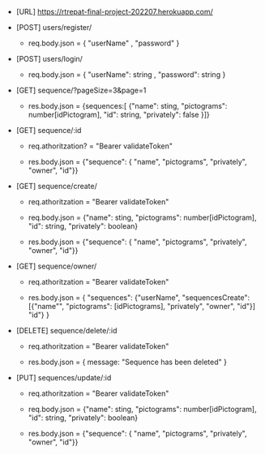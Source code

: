 - [URL] https://rtrepat-final-project-202207.herokuapp.com/

- [POST] users/register/

  - req.body.json = { "userName" , "password" }

- [POST] users/login/

  - req.body.json = { "userName": string , "password": string }

- [GET] sequence/?pageSize=3&page=1

  - res.body.json = {sequences:[ {"name": sting, "pictograms": number[idPictogram], "id": string, "privately": false }]}

- [GET] sequence/:id

  - req.athoritzation? = "Bearer validateToken"

  - res.body.json = {"sequence": { "name", "pictograms", "privately", "owner", "id"}}

- [GET] sequence/create/

  - req.athoritzation = "Bearer validateToken"
  - req.body.json = {"name": sting, "pictograms": number[idPictogram], "id": string, "privately": boolean}

  - res.body.json = {"sequence": { "name", "pictograms", "privately", "owner", "id"}}

- [GET] sequence/owner/

  - req.athoritzation = "Bearer validateToken"

  - res.body.json = { "sequences": {"userName", "sequencesCreate": [{"name"", "pictograms": [idPictograms], "privately", "owner", "id"}] "id"} }

- [DELETE] sequence/delete/:id

  - req.athoritzation = "Bearer validateToken"

  - res.body.json = { message: "Sequence has been deleted" }

- [PUT] sequences/update/:id

  - req.athoritzation = "Bearer validateToken"
  - req.body.json = {"name": sting, "pictograms": number[idPictogram], "id": string, "privately": boolean}

  - res.body.json = {"sequence": { "name", "pictograms", "privately", "owner", "id"}}
